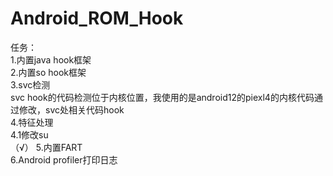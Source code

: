 # Android_ROM_Hook
任务：<br>
1.内置java hook框架<br>
2.内置so hook框架<br>
3.svc检测<br>
  svc hook的代码检测位于内核位置，我使用的是android12的piexl4的内核代码通过修改，svc处相关代码hook<br>
4.特征处理<br>
  4.1修改su<br>（√）
5.内置FART<br>
6.Android profiler打印日志<br>

